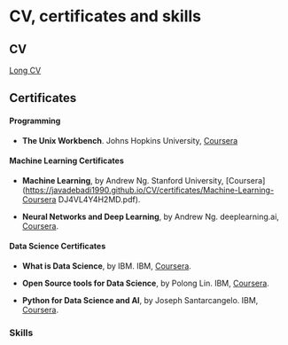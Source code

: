 # CV, certificates and skills
## CV
[Long CV](https://javadebadi1990.github.io/CV/Javad-Ebadi-CV.pdf)

## Certificates
#### Programming
- **The Unix Workbench**. Johns Hopkins University, [Coursera](https://javadebadi1990.github.io/CV/certificates/The-Unix-Workbench.pdf)

#### Machine Learning Certificates
- **Machine Learning**, by Andrew Ng. Stanford University, [Coursera](https://javadebadi1990.github.io/CV/certificates/Machine-Learning-Coursera DJ4VL4Y4H2MD.pdf).

- **Neural Networks and Deep Learning**, by Andrew Ng. deeplearning.ai, [Coursera](https://javadebadi1990.github.io/CV/certificates/Deep-Learning-1-GU3E7YMC3GG6.pdf).

#### Data Science Certificates
- **What is Data Science**, by IBM. IBM, [Coursera](https://javadebadi1990.github.io/CV/certificates/What-is-data-science.pdf).

- **Open Source tools for Data Science**, by Polong Lin. IBM, [Coursera](https://javadebadi1990.github.io/CV/certificates/IBM-open-source-tools-for-data-science.pdf).

- **Python for Data Science and AI**, by Joseph Santarcangelo. IBM, [Coursera](https://javadebadi1990.github.io/CV/certificates/IBM-Python-for-Data-Science-and-AI.pdf).


<div data-iframe-width="150" data-iframe-height="270" data-share-badge-id="ee7d3898-6f1c-4fdf-8dbf-83fc2c10cdcd"></div><script type="text/javascript" async src="//cdn.youracclaim.com/assets/utilities/embed.js"></script>
<div data-iframe-width="150" data-iframe-height="270" data-share-badge-id="4afa9e46-3777-43c7-b0c6-39e8c755bdc1"></div><script type="text/javascript" async src="//cdn.youracclaim.com/assets/utilities/embed.js"></script>

### Skills

<!--
<table border="0">
	<thead>
		<th></th>
		<th></th>
		<th></th>
                <th></th>
	</thead>
	<tr>
		<td><strong>Programming</strong></td>
                <td><img src="./images/cpp_logo.png" height="50" ><br>C++</td>
		<td><img src="./images/python_logo_2.png" height="50"><br>Python</td>
		<td><img src="./images/mathematica_11_logo.png" height="50"><br>Mathematica</td>
	</tr>
	<tr>
		<td><strong>Data Analysis</strong></td>
		<td><a href="https://root.cern.ch/"><img src="./images/root.png" height="50"><br>root</a></td>
		<td><a href="https://pandas.pydata.org/"><img src="./images/pandas.png" height="75"><br>pandas</a> <br>  
			<a href="http://www.numpy.org/"><img src="./images/numpy.png" height="50"><br>numpy</a> <br> 
			<a href="https://matplotlib.org/"><img src="./images/matplotlib.svg" height="50"><br>matplotlib</a></td>
		<td></td>
	</tr>
	<tr>
		<td><strong>Machine Learning</strong></td>
		<td><a href="https://root.cern.ch/tmva"><img src="./images/tmva.png" height="50"><br>TMVA</a></td>
		<td><a href="https://scikit-learn.org/"><img src="./images/scikit_learn.png" height="50"><br>scikit-learn</a><br>
            <a href="http://keras.io/"><img  src="./images/keras.png" height="50"><br>keras</a><br>
            <a href="https://www.tensorflow.org/"><img src="./images/tensorflow.png" height="50"><br> tensorflow</a>
        </td>
		<td></td>
	</tr>
</table>
-->
